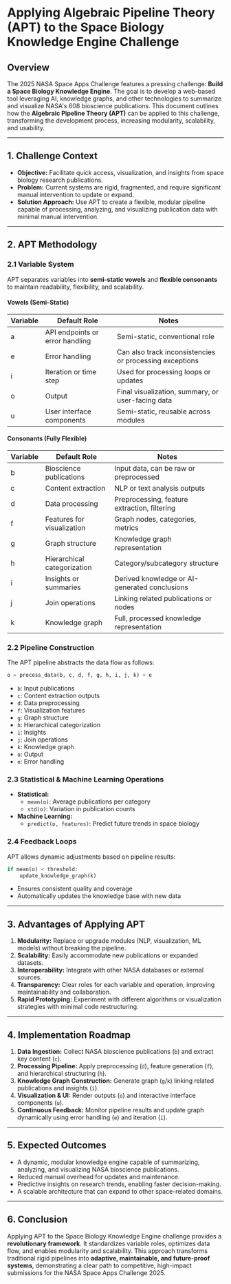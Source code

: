 # Applying Algebraic Pipeline Theory (APT) to the Space Biology Knowledge Engine Challenge

## Overview
The 2025 NASA Space Apps Challenge features a pressing challenge: **Build a Space Biology Knowledge Engine**. The goal is to develop a web-based tool leveraging AI, knowledge graphs, and other technologies to summarize and visualize NASA's 608 bioscience publications. This document outlines how the **Algebraic Pipeline Theory (APT)** can be applied to this challenge, transforming the development process, increasing modularity, scalability, and usability.

---

## 1. Challenge Context
- **Objective:** Facilitate quick access, visualization, and insights from space biology research publications.
- **Problem:** Current systems are rigid, fragmented, and require significant manual intervention to update or expand.
- **Solution Approach:** Use APT to create a flexible, modular pipeline capable of processing, analyzing, and visualizing publication data with minimal manual intervention.

---

## 2. APT Methodology

### 2.1 Variable System
APT separates variables into **semi-static vowels** and **flexible consonants** to maintain readability, flexibility, and scalability.

#### Vowels (Semi-Static)
| Variable | Default Role | Notes |
|----------|--------------|-------|
| a        | API endpoints or error handling | Semi-static, conventional role |
| e        | Error handling | Can also track inconsistencies or processing exceptions |
| i        | Iteration or time step | Used for processing loops or updates |
| o        | Output | Final visualization, summary, or user-facing data |
| u        | User interface components | Semi-static, reusable across modules |

#### Consonants (Fully Flexible)
| Variable | Default Role | Notes |
|----------|--------------|-------|
| b        | Bioscience publications | Input data, can be raw or preprocessed |
| c        | Content extraction | NLP or text analysis outputs |
| d        | Data processing | Preprocessing, feature extraction, filtering |
| f        | Features for visualization | Graph nodes, categories, metrics |
| g        | Graph structure | Knowledge graph representation |
| h        | Hierarchical categorization | Category/subcategory structure |
| i        | Insights or summaries | Derived knowledge or AI-generated conclusions |
| j        | Join operations | Linking related publications or nodes |
| k        | Knowledge graph | Full, processed knowledge representation |

### 2.2 Pipeline Construction
The APT pipeline abstracts the data flow as follows:

```python
o = process_data(b, c, d, f, g, h, i, j, k) + e
```
- `b`: Input publications
- `c`: Content extraction outputs
- `d`: Data preprocessing
- `f`: Visualization features
- `g`: Graph structure
- `h`: Hierarchical categorization
- `i`: Insights
- `j`: Join operations
- `k`: Knowledge graph
- `o`: Output
- `e`: Error handling

### 2.3 Statistical & Machine Learning Operations
- **Statistical:**
  - `mean(o)`: Average publications per category
  - `std(o)`: Variation in publication counts
- **Machine Learning:**
  - `predict(o, features)`: Predict future trends in space biology

### 2.4 Feedback Loops
APT allows dynamic adjustments based on pipeline results:

```python
if mean(o) < threshold:
    update_knowledge_graph(k)
```
- Ensures consistent quality and coverage
- Automatically updates the knowledge base with new data

---

## 3. Advantages of Applying APT
1. **Modularity:** Replace or upgrade modules (NLP, visualization, ML models) without breaking the pipeline.
2. **Scalability:** Easily accommodate new publications or expanded datasets.
3. **Interoperability:** Integrate with other NASA databases or external sources.
4. **Transparency:** Clear roles for each variable and operation, improving maintainability and collaboration.
5. **Rapid Prototyping:** Experiment with different algorithms or visualization strategies with minimal code restructuring.

---

## 4. Implementation Roadmap
1. **Data Ingestion:** Collect NASA bioscience publications (`b`) and extract key content (`c`).
2. **Processing Pipeline:** Apply preprocessing (`d`), feature generation (`f`), and hierarchical structuring (`h`).
3. **Knowledge Graph Construction:** Generate graph (`g`/`k`) linking related publications and insights (`i`).
4. **Visualization & UI:** Render outputs (`o`) and interactive interface components (`u`).
5. **Continuous Feedback:** Monitor pipeline results and update graph dynamically using error handling (`e`) and iteration (`i`).

---

## 5. Expected Outcomes
- A dynamic, modular knowledge engine capable of summarizing, analyzing, and visualizing NASA bioscience publications.
- Reduced manual overhead for updates and maintenance.
- Predictive insights on research trends, enabling faster decision-making.
- A scalable architecture that can expand to other space-related domains.

---

## 6. Conclusion
Applying APT to the Space Biology Knowledge Engine challenge provides a **revolutionary framework**. It standardizes variable roles, optimizes data flow, and enables modularity and scalability. This approach transforms traditional rigid pipelines into **adaptive, maintainable, and future-proof systems**, demonstrating a clear path to competitive, high-impact submissions for the NASA Space Apps Challenge 2025.

